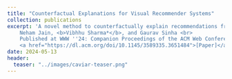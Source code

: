 ```yaml
---
title: "Counterfactual Explanations for Visual Recommender Systems"
collection: publications
excerpt: 'A novel method to counterfactually explain recommendations from visual recommender systems. <br>
    Neham Jain, <b>Vibhhu Sharma*</b>, and Gaurav Sinha <br>
    Published at WWW ''24: Companion Proceedings of the ACM Web Conference 2024
    <a href="https://dl.acm.org/doi/10.1145/3589335.3651484">[Paper]</a>'
date: 2024-05-13
header:
  teaser: "../images/caviar-teaser.png"
---
```


